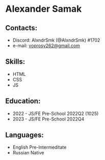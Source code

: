 # Alexander Samak

## Contacts:

- Discord: AlxndrSmk (@AlxndrSmk) #1702
- e-mail: voprosy262@gmail.com

## Skills:

- HTML
- CSS
- JS

## Education:

- 2022 - JS/FE Pre-School 2022Q2 (1025)
- 2023 - JS/FE Pre-School 2022Q4

## Languages:

- English Pre-Intermeditate
- Russian Native
